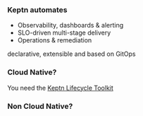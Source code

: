 ### Keptn automates

- Observability, dashboards & alerting
- SLO-driven multi-stage delivery 
- Operations & remediation

declarative, extensible and based on GitOps

### Cloud Native?

You need the [Keptn Lifecycle Toolkit](https://lifecycle.keptn.sh)

### Non Cloud Native?